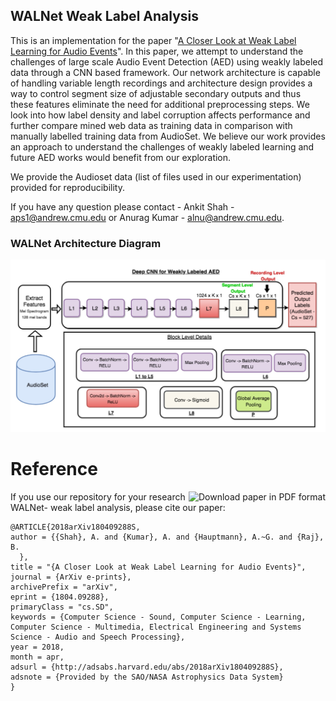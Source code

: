 ## WALNet Weak Label Analysis


This is an implementation for the paper "[A Closer Look at Weak Label Learning for Audio Events](https://arxiv.org/abs/1804.09288)". In this paper, we attempt to understand the challenges of large scale Audio Event Detection (AED) using weakly labeled data through a CNN based framework. Our network architecture is capable of handling variable length recordings and architecture design provides a way to control segment size of adjustable secondary outputs and thus these features eliminate the need for additional preprocessing steps. We look into how label density and label corruption affects performance and further compare mined web data as training data in comparison with manually labelled training data from AudioSet. We believe our work provides an approach to understand the challenges of weakly labeled learning and future AED works would benefit from our exploration. 

We provide the Audioset data (list of files used in our experimentation) provided for reproducibility.

If you have any question please contact - Ankit Shah - aps1@andrew.cmu.edu or Anurag Kumar - alnu@andrew.cmu.edu. 

### WALNet Architecture Diagram

![WALNet Architecture Diagram](https://github.com/ankitshah009/WALNet-Weak_Label_Analysis/blob/master/WALNet_Architecture_DIagram.jpg)

Reference
==========

<a href="https://arxiv.org/pdf/1804.09288.pdf"><img src="https://img.shields.io/badge/download%20paper-PDF-ff69b4.svg" alt="Download paper in PDF format" title="Download paper in PDF format" align="right" /></a>

If you use our repository for your research WALNet- weak label analysis, please cite our paper:

    
    @ARTICLE{2018arXiv180409288S,
    author = {{Shah}, A. and {Kumar}, A. and {Hauptmann}, A.~G. and {Raj}, B.
	  },
    title = "{A Closer Look at Weak Label Learning for Audio Events}",
    journal = {ArXiv e-prints},
    archivePrefix = "arXiv",
    eprint = {1804.09288},
    primaryClass = "cs.SD",
    keywords = {Computer Science - Sound, Computer Science - Learning, Computer Science - Multimedia, Electrical Engineering and Systems Science - Audio and Speech Processing},
    year = 2018,
    month = apr,
    adsurl = {http://adsabs.harvard.edu/abs/2018arXiv180409288S},
    adsnote = {Provided by the SAO/NASA Astrophysics Data System}
    }
    


